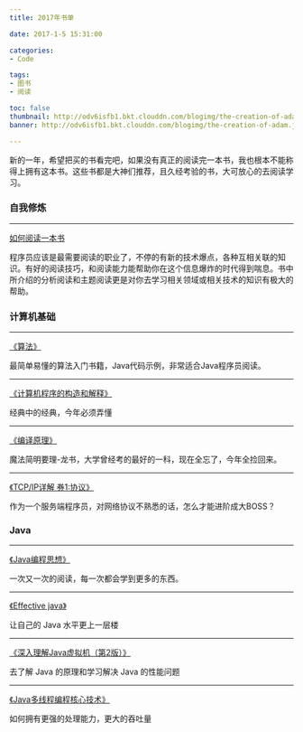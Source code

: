```yaml
---
title: 2017年书单

date: 2017-1-5 15:31:00

categories:
- Code

tags:
- 图书
- 阅读

toc: false
thumbnail: http://odv6isfb1.bkt.clouddn.com/blogimg/the-creation-of-adam.jpg
banner: http://odv6isfb1.bkt.clouddn.com/blogimg/the-creation-of-adam.jpg

---
```




新的一年，希望把买的书看完吧，如果没有真正的阅读完一本书，我也根本不能称得上拥有这本书。这些书都是大神们推荐，且久经考验的书，大可放心的去阅读学习。



### 自我修炼

---

[如何阅读一本书](https://book.douban.com/subject/1013208/ "如何阅读一本书")



程序员应该是最需要阅读的职业了，不停的有新的技术爆点，各种互相关联的知识。有好的阅读技巧，和阅读能力能帮助你在这个信息爆炸的时代得到喘息。书中所介绍的分析阅读和主题阅读更是对你去学习相关领域或相关技术的知识有极大的帮助。





### 计算机基础

---

[《算法》](https://book.douban.com/subject/19952400/)

最简单易懂的算法入门书籍，Java代码示例，非常适合Java程序员阅读。

---

[《计算机程序的构造和解释》](https://book.douban.com/subject/1148282/)

经典中的经典，今年必须弄懂

---

[《编译原理》](https://book.douban.com/subject/3296317/)

魔法简明要理-龙书，大学曾经考的最好的一科，现在全忘了，今年全捡回来。

---

[《TCP/IP详解 券1:协议》](https://book.douban.com/subject/26825411/)

作为一个服务端程序员，对网络协议不熟悉的话，怎么才能进阶成大BOSS？



### Java

---

[《Java编程思想》](https://book.douban.com/subject/2130190/)

一次又一次的阅读，每一次都会学到更多的东西。

---

[《Effective java》](https://book.douban.com/subject/3360)

让自己的 Java 水平更上一层楼

---

[《深入理解Java虚拟机（第2版）》](https://book.douban.com/subject/24722612/)

去了解 Java 的原理和学习解决 Java 的性能问题

---

[《Java多线程编程核心技术》](https://book.douban.com/subject/26555197/)

如何拥有更强的处理能力，更大的吞吐量

